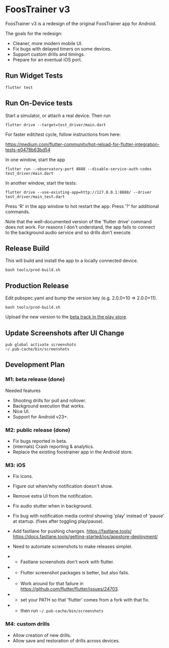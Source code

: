 # FoosTrainer v3

FoosTrainer v3 is a redesign of the original FoosTrainer app for Android.

The goals for the redesign:

* Cleaner, more modern mobile UI.
* Fix bugs with delayed timers on some devices.
* Support custom drills and timings.
* Prepare for an eventual iOS port.

## Run Widget Tests

```
flutter test
```

## Run On-Device tests

Start a simulator, or attach a real device. Then run

```
flutter drive --target=test_driver/main.dart
```

For faster edit/test cycle, follow instructions from here:

https://medium.com/flutter-community/hot-reload-for-flutter-integration-tests-e0478b63bd54

In one window, start the app
```
flutter run --observatory-port 8888 --disable-service-auth-codes test_driver/main.dart
```

In another window, start the tests:
```
flutter drive --use-existing-app=http://127.0.0.1:8888/ --driver test_driver/main_test.dart
```

Press 'R' in the app window to hot restart the app. Press '?' for additional commands.

Note that the well-documented version of the 'flutter drive' command  
does not work. For reasons I don't understand, the app fails to connect  
to the background audio service and so drills don't execute.

## Release Build

This will build and install the app to a locally connected device.

```
bash tools/prod-build.sh
```

## Production Release

Edit pubspec.yaml and bump the version key (e.g. 2.0.0+10 => 2.0.0+11).

```
bash tools/prod-build.sh
```

Upload the new version to the
[beta track in the play store](https://play.google.com/apps/publish/?account=8099263646066676021#ManageReleasesPlace:p=net.speakingincode.foostrainer&appid=4972318416623669354).


## Update Screenshots after UI Change

```
pub global activate screenshots
~/.pub-cache/bin/screenshots
```

## Development Plan

### M1: beta release (done)

Needed features

* Shooting drills for pull and rollover.
* Background execution that works.
* Nice UI.
* Support for Android v23+.

### M2: public release (done)

* Fix bugs reported in beta.
* (internals) Crash reporting & analytics.
* Replace the existing foostrainer app in the Android store.

### M3: iOS

* Fix icons.
* Figure out when/why notification doesn't show.
* Remove extra UI from the notification.
* Fix audio stutter when in background.
* Fix bug with notification media control showing 'play' instead of 'pause'
  at startup. (fixes after toggling play/pause).
* Add fastlane for pushing changes.
  https://fastlane.tools/
  https://docs.fastlane.tools/getting-started/ios/appstore-deployment/
* Need to automate screenshots to make releases simpler.

* - Fastlane screenshots don't work with flutter.
* - Flutter screenshot packages is better, but also fails.
* - Work around for that failure in https://github.com/flutter/flutter/issues/24703.
* - set your PATH so that 'flutter' comes from a fork with that fix.
* - then run `~/.pub-cache/bin/screenshots`

### M4: custom drills

* Allow creation of new drills.
* Allow save and restoration of drills across devices.


